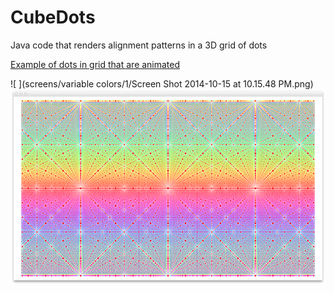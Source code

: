 CubeDots
========

Java code that renders alignment patterns in a 3D grid of dots

[Example of dots in grid that are animated](http://davidhagar.tumblr.com/post/93469704494)


![ ](screens/variable colors/1/Screen Shot 2014-10-15 at 10.15.48 PM.png)
![ ](screens/screen.png)

